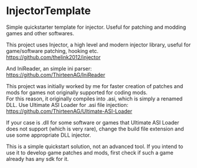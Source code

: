 # InjectorTemplate
Simple quickstarter template for injector. Useful for patching and modding games and other softwares.  

This project uses Injector, a high level and modern injector library, useful for game/software patching, hooking etc.  
https://github.com/thelink2012/injector  

And IniReader, an simple ini parser:  
https://github.com/ThirteenAG/IniReader  

This project was initially worked by me for faster creation of patches and mods for games not originally supported for coding mods.  
For this reason, it originally compiles into .asi, which is simply a renamed DLL.
Use Ultimate ASI Loader for .asi file injection:
https://github.com/ThirteenAG/Ultimate-ASI-Loader  

If your case is .dll for some software or games that Ultimate ASI Loader does not support (which is very rare), change the build file extension and use some appropriate DLL injector.  

This is a simple quickstart solution, not an advanced tool. If you intend to use it to develop game patches and mods, first check if such a game already has any sdk for it.  
